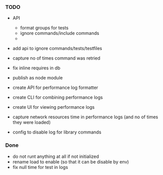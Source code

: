 ### TODO

- API
    - format groups for tests 
    - ignore commands/include commands
    -  

- add api to ignore commands/tests/testfiles
- capture no of times command was retried
- fix inline requires in db
- publish as node module
- create API for performance log formatter
- create CLI for combining performance logs
- create UI for viewing performance logs
- capture network resources time in performance logs (and no of times they were loaded)
- config to disable log for library commands

### Done

- do not runt anything at all if not initialized
- rename load to enable (so that it can be disable by env)
- fix null time for test in logs